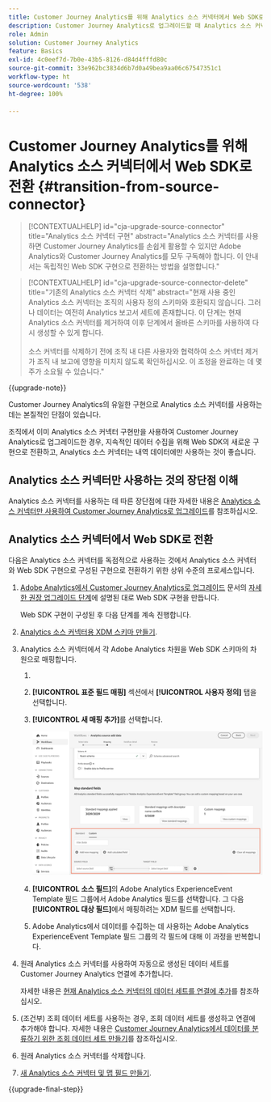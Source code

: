 ```yaml
---
title: Customer Journey Analytics를 위해 Analytics 소스 커넥터에서 Web SDK로 전환
description: Customer Journey Analytics로 업그레이드할 때 Analytics 소스 커넥터에서 Web SDK로 전환하는 방법 알아보기
role: Admin
solution: Customer Journey Analytics
feature: Basics
exl-id: 4c0eef7d-7b0e-43b5-8126-d84d4fffd80c
source-git-commit: 33e962bc3834d6b7d0a49bea9aa06c67547351c1
workflow-type: ht
source-wordcount: '538'
ht-degree: 100%

---
```


# Customer Journey Analytics를 위해 Analytics 소스 커넥터에서 Web SDK로 전환 {#transition-from-source-connector}

<!-- markdownlint-disable MD034 -->

>[!CONTEXTUALHELP]
>id="cja-upgrade-source-connector"
>title="Analytics 소스 커넥터 구현"
>abstract="Analytics 소스 커넥터를 사용하면 Customer Journey Analytics를 손쉽게 활용할 수 있지만 Adobe Analytics와 Customer Journey Analytics를 모두 구독해야 합니다. 이 안내서는 독립적인 Web SDK 구현으로 전환하는 방법을 설명합니다."

<!-- markdownlint-enable MD034 -->

<!-- markdownlint-disable MD034 -->

>[!CONTEXTUALHELP]
>id="cja-upgrade-source-connector-delete"
>title="기존의 Analytics 소스 커넥터 삭제"
>abstract="현재 사용 중인 Analytics 소스 커넥터는 조직의 사용자 정의 스키마와 호환되지 않습니다. 그러나 데이터는 여전히 Analytics 보고서 세트에 존재합니다. 이 단계는 현재 Analytics 소스 커넥터를 제거하여 이후 단계에서 올바른 스키마를 사용하여 다시 생성할 수 있게 합니다.<br><br>소스 커넥터를 삭제하기 전에 조직 내 다른 사용자와 협력하여 소스 커넥터 제거가 조직 내 보고에 영향을 미치지 않도록 확인하십시오. 이 조정을 완료하는 데 몇 주가 소요될 수 있습니다."

<!-- markdownlint-enable MD034 -->

{{upgrade-note}}

Customer Journey Analytics의 유일한 구현으로 Analytics 소스 커넥터를 사용하는 데는 본질적인 단점이 있습니다.

조직에서 이미 Analytics 소스 커넥터 구현만을 사용하여 Customer Journey Analytics로 업그레이드한 경우, 지속적인 데이터 수집을 위해 Web SDK의 새로운 구현으로 전환하고, Analytics 소스 커넥터는 내역 데이터에만 사용하는 것이 좋습니다.

## Analytics 소스 커넥터만 사용하는 것의 장단점 이해

Analytics 소스 커넥터를 사용하는 데 따른 장단점에 대한 자세한 내용은 [Analytics 소스 커넥터만 사용하여 Customer Journey Analytics로 업그레이드](/help/getting-started/cja-upgrade/cja-upgrade-alternative-source-connector.md)를 참조하십시오.

## Analytics 소스 커넥터에서 Web SDK로 전환

다음은 Analytics 소스 커넥터를 독점적으로 사용하는 것에서 Analytics 소스 커넥터와 Web SDK 구현으로 구성된 구현으로 전환하기 위한 상위 수준의 프로세스입니다.

1. [Adobe Analytics에서 Customer Journey Analytics로 업그레이드](/help/getting-started/cja-upgrade/cja-upgrade-recommendations.md) 문서의 [자세한 권장 업그레이드 단계](/help/getting-started/cja-upgrade/cja-upgrade-recommendations.md#detailed-recommended-upgrade-steps)에 설명된 대로 Web SDK 구현을 만듭니다.

   Web SDK 구현이 구성된 후 다음 단계를 계속 진행합니다.

1. [Analytics 소스 커넥터용 XDM 스키마 만들기](/help/getting-started/cja-upgrade/cja-upgrade-source-connector-schema.md).

1. Analytics 소스 커넥터에서 각 Adobe Analytics 차원을 Web SDK 스키마의 차원으로 매핑합니다.

   1. &#x200B;
      <!-- how do you get here -->

   1. **[!UICONTROL 표준 필드 매핑]** 섹션에서 **[!UICONTROL 사용자 정의]** 탭을 선택합니다.

   1. **[!UICONTROL 새 매핑 추가]**&#x200B;를 선택합니다.

      ![스키마 필드 매핑](assets/schema-mapping.png)

   1. **[!UICONTROL 소스 필드]**&#x200B;의 Adobe Analytics ExperienceEvent Template 필드 그룹에서 Adobe Analytics 필드를 선택합니다. 그 다음 **[!UICONTROL 대상 필드]**&#x200B;에서 매핑하려는 XDM 필드를 선택합니다.

   1. Adobe Analytics에서 데이터를 수집하는 데 사용하는 Adobe Analytics ExperienceEvent Template 필드 그룹의 각 필드에 대해 이 과정을 반복합니다.

1. 원래 Analytics 소스 커넥터를 사용하여 자동으로 생성된 데이터 세트를 Customer Journey Analytics 연결에 추가합니다.

   자세한 내용은 [현재 Analytics 소스 커넥터의 데이터 세트를 연결에 추가](/help/getting-started/cja-upgrade/cja-upgrade-source-connector-dataset.md)를 참조하십시오.

1. (조건부) 조회 데이터 세트를 사용하는 경우, 조회 데이터 세트를 생성하고 연결에 추가해야 합니다. 자세한 내용은 [Customer Journey Analytics에서 데이터를 분류하기 위한 조회 데이터 세트 만들기](/help/getting-started/cja-upgrade/cja-upgrade-dataset-lookup.md)를 참조하십시오.

1. 원래 Analytics 소스 커넥터를 삭제합니다. <!-- need to add steps somewhere about how to do this -->

1. [새 Analytics 소스 커넥터 및 맵 필드 만들기](/help/getting-started/cja-upgrade/cja-upgrade-source-connector.md).

{{upgrade-final-step}}
